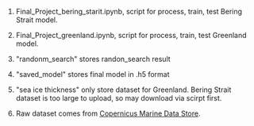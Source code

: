 1. Final_Project_bering_starit.ipynb, script for process, train, test Bering Strait model.
2. Final_Project_greenland.ipynb, script for process, train, test Greenland model.

3. "randonm_search" stores randon_search result
4. "saved_model" stores final model in .h5 format

5. "sea ice thickness" only store dataset for Greenland. Bering Strait dataset is too large to upload, so may download via scirpt first.
6. Raw dataset comes from [Copernicus Marine Data Store](https://data.marine.copernicus.eu/product/GLOBAL_MULTIYEAR_PHY_001_030/description).
